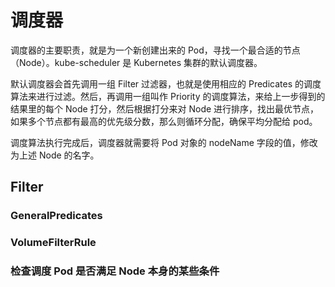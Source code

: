 # 调度器

调度器的主要职责，就是为一个新创建出来的 Pod，寻找一个最合适的节点（Node）。kube-scheduler 是 Kubernetes 集群的默认调度器。

默认调度器会首先调用一组 Filter 过滤器，也就是使用相应的 Predicates 的调度算法来进行过滤。然后，再调用一组叫作 Priority 的调度算法，来给上一步得到的结果里的每个 Node 打分，然后根据打分来对 Node 进行排序，找出最优节点，如果多个节点都有最高的优先级分数，那么则循环分配，确保平均分配给 pod。

调度算法执行完成后，调度器就需要将 Pod 对象的 nodeName 字段的值，修改为上述 Node 的名字。

## Filter

### GeneralPredicates

### VolumeFilterRule

### 检查调度 Pod 是否满足 Node 本身的某些条件
